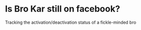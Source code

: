 # Is Bro Kar still on facebook?

Tracking the activation/deactivation status of a fickle-minded bro
